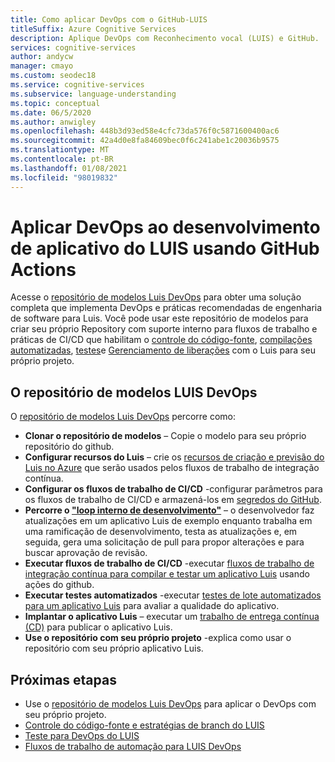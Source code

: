 ```yaml
---
title: Como aplicar DevOps com o GitHub-LUIS
titleSuffix: Azure Cognitive Services
description: Aplique DevOps com Reconhecimento vocal (LUIS) e GitHub.
services: cognitive-services
author: andycw
manager: cmayo
ms.custom: seodec18
ms.service: cognitive-services
ms.subservice: language-understanding
ms.topic: conceptual
ms.date: 06/5/2020
ms.author: anwigley
ms.openlocfilehash: 448b3d93ed58e4cfc73da576f0c5871600400ac6
ms.sourcegitcommit: 42a4d0e8fa84609bec0f6c241abe1c20036b9575
ms.translationtype: MT
ms.contentlocale: pt-BR
ms.lasthandoff: 01/08/2021
ms.locfileid: "98019832"
---
```

# <a name="apply-devops-to-luis-app-development-using-github-actions"></a>Aplicar DevOps ao desenvolvimento de aplicativo do LUIS usando GitHub Actions

Acesse o [repositório de modelos Luis DevOps](https://github.com/Azure-Samples/LUIS-DevOps-Template) para obter uma solução completa que implementa DevOps e práticas recomendadas de engenharia de software para Luis. Você pode usar este repositório de modelos para criar seu próprio Repository com suporte interno para fluxos de trabalho e práticas de CI/CD que habilitam o [controle do código-fonte](luis-concept-devops-sourcecontrol.md), [compilações automatizadas](luis-concept-devops-automation.md), [testes](luis-concept-devops-testing.md)e [Gerenciamento de liberações](luis-concept-devops-automation.md#release-management) com o Luis para seu próprio projeto.

## <a name="the-luis-devops-template-repo"></a>O repositório de modelos LUIS DevOps

O [repositório de modelos Luis DevOps](https://github.com/Azure-Samples/LUIS-DevOps-Template) percorre como:

* **Clonar o repositório de modelos** – Copie o modelo para seu próprio repositório do github.
* **Configurar recursos do Luis** – crie os [recursos de criação e previsão do Luis no Azure](./luis-how-to-azure-subscription.md) que serão usados pelos fluxos de trabalho de integração contínua.
* **Configurar os fluxos de trabalho de CI/CD** -configurar parâmetros para os fluxos de trabalho de CI/CD e armazená-los em [segredos do GitHub](https://help.github.com/actions/configuring-and-managing-workflows/creating-and-storing-encrypted-secrets).
* **Percorre o ["loop interno de desenvolvimento"](/dotnet/architecture/containerized-lifecycle/design-develop-containerized-apps/docker-apps-inner-loop-workflow)** – o desenvolvedor faz atualizações em um aplicativo Luis de exemplo enquanto trabalha em uma ramificação de desenvolvimento, testa as atualizações e, em seguida, gera uma solicitação de pull para propor alterações e para buscar aprovação de revisão.
* **Executar fluxos de trabalho de CI/CD** -executar [fluxos de trabalho de integração contínua para compilar e testar um aplicativo Luis](luis-concept-devops-automation.md) usando ações do github.
* **Executar testes automatizados** -executar [testes de lote automatizados para um aplicativo Luis](luis-concept-devops-testing.md) para avaliar a qualidade do aplicativo.
* **Implantar o aplicativo Luis** – executar um [trabalho de entrega contínua (CD)](luis-concept-devops-automation.md#continuous-delivery-cd) para publicar o aplicativo Luis.
* **Use o repositório com seu próprio projeto** -explica como usar o repositório com seu próprio aplicativo Luis.

## <a name="next-steps"></a>Próximas etapas

* Use o [repositório de modelos Luis DevOps](https://github.com/Azure-Samples/LUIS-DevOps-Template) para aplicar o DevOps com seu próprio projeto.
* [Controle do código-fonte e estratégias de branch do LUIS](luis-concept-devops-sourcecontrol.md)
* [Teste para DevOps do LUIS](luis-concept-devops-testing.md)
* [Fluxos de trabalho de automação para LUIS DevOps](luis-concept-devops-automation.md)
